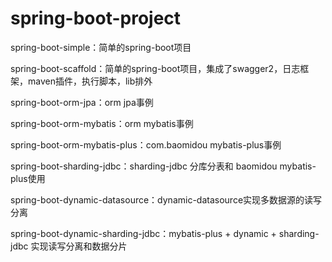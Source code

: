 # spring-boot-project

spring-boot-simple：简单的spring-boot项目

spring-boot-scaffold：简单的spring-boot项目，集成了swagger2，日志框架，maven插件，执行脚本，lib排外

spring-boot-orm-jpa：orm jpa事例

spring-boot-orm-mybatis：orm mybatis事例

spring-boot-orm-mybatis-plus：com.baomidou mybatis-plus事例

spring-boot-sharding-jdbc：sharding-jdbc 分库分表和 baomidou mybatis-plus使用

spring-boot-dynamic-datasource：dynamic-datasource实现多数据源的读写分离

spring-boot-dynamic-sharding-jdbc：mybatis-plus + dynamic + sharding-jdbc 实现读写分离和数据分片
